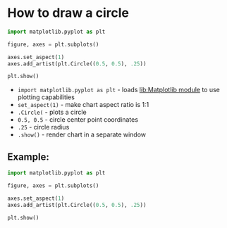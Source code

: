 # How to draw a circle

```python
import matplotlib.pyplot as plt

figure, axes = plt.subplots()

axes.set_aspect(1)
axes.add_artist(plt.Circle((0.5, 0.5), .25))

plt.show()
```

- `import matplotlib.pyplot as plt` - loads [lib:Matplotlib module](python-matplotlib/how-to-install-matplotlib-python-lib-in-ubuntu-ubuntuversion) to use plotting capabilities
- `set_aspect(1)` - make chart aspect ratio is 1:1
- `.Circle(` - plots a circle
- `0.5, 0.5` - circle center point coordinates
- `.25` - circle radius
- `.show()` - render chart in a separate window

## Example: 
```python
import matplotlib.pyplot as plt

figure, axes = plt.subplots()

axes.set_aspect(1)
axes.add_artist(plt.Circle((0.5, 0.5), .25))

plt.show()
```

